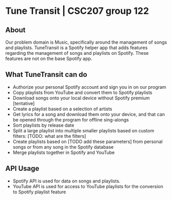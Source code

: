 # Tune Transit | CSC207 group 122

## About
Our problem domain is Music, specifically around the management of songs and playlists. TuneTransit is a Spotify helper app that adds features regarding the management of songs and playlists on Spotify. These features are not on the base Spotify app. 

## What TuneTransit can do
* Authorize your personal Spotify account and sign you in on our program
* Copy playlists from YouTube and convert them to Spotify playlists
* Download songs onto your local device without Spotify premium [tentative]
* Create a playlist based on a selection of artists
* Get lyrics for a song and download them onto your device, and that can be opened through the program for offline sing-alongs
* Sort playlists by release date
* Split a large playlist into multiple smaller playlists based on custom filters: [TODO: what are the filters]
* Create playlists based on [TODO add these parameters] from personal songs or from any song in the Spotify database
* Merge playlists together in Spotify and YouTube

## API Usage
* Spotify API is used for data on songs and playlists.
* YouTube API is used for access to YouTube playlists for the conversion to Spotify playlist feature
